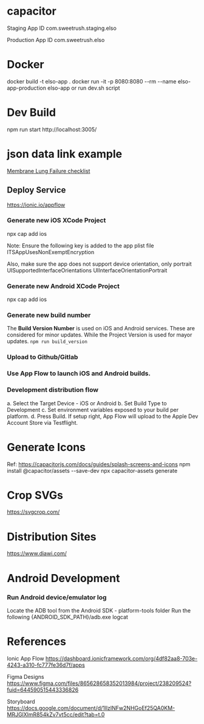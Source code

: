 # capacitor

Staging App ID
com.sweetrush.staging.elso

Production App ID
com.sweetrush.elso

# Docker
docker build -t elso-app .
docker run -it -p 8080:8080 --rm --name elso-app-production elso-app
or run dev.sh script

# Dev Build
npm run start
http://localhost:3005/


# json data link example
<a href='#' data-link='CHECKLIST##ELSOBA_CHKLST_160' target='_self'>Membrane Lung Failure checklist</a>

## Deploy Service
https://ionic.io/appflow

### Generate new iOS XCode Project
npx cap add ios

Note: Ensure the following key is added to the app plist file
<key>ITSAppUsesNonExemptEncryption</key>
<false/>

Also, make sure the app does not support device orientation, only portrait
<key>UISupportedInterfaceOrientations</key>
<array>
  <string>UIInterfaceOrientationPortrait</string>
</array>

### Generate new Android XCode Project
npx cap add ios

### Generate new build number
The **Build Version Number** is used on iOS and Android services.  These are considered for minor updates. 
While the Project Version is used for mayor updates.
```npm run build_version```

### Upload to Github/Gitlab

### Use App Flow to launch iOS and Android builds.

### Development distribution flow 
a. Select the Target Device - iOS or Android
b. Set Build Type to Development
c. Set environment variables exposed to your build per platform.
d. Press Build. If setup right, App Flow will upload to the Apple Dev Account Store via Testflight.


# Generate Icons
Ref: https://capacitorjs.com/docs/guides/splash-screens-and-icons
npm install @capacitor/assets --save-dev
npx capacitor-assets generate

# Crop SVGs
https://svgcrop.com/

# Distribution Sites
https://www.diawi.com/

# Android Development

### Run Android device/emulator log
Locate the ADB tool from the Android SDK - platform-tools folder
Run the following
{ANDROID_SDK_PATH}/adb.exe logcat

# References
Ionic App Flow
https://dashboard.ionicframework.com/org/4df82aa8-703e-4243-a310-fc777fe36d7f/apps

Figma Designs
https://www.figma.com/files/865628658352013984/project/238209524?fuid=644590515443336826

Storyboard
https://docs.google.com/document/d/1llzINFw2NHGoEf25QA0KM-MRJGlXlmR854kZv7vt5cc/edit?tab=t.0

